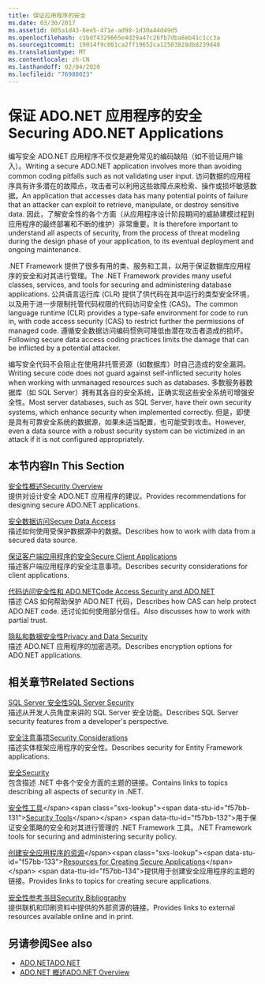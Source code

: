 ```yaml
---
title: 保证应用程序的安全
ms.date: 03/30/2017
ms.assetid: 005a1d43-6ee5-471e-ad98-1d30a44d49d5
ms.openlocfilehash: c1bdf4329665e4d29a47c26fb7dba8eb41c1cc3a
ms.sourcegitcommit: 19014f9c081ca2ff19652ca12503828db8239d48
ms.translationtype: MT
ms.contentlocale: zh-CN
ms.lasthandoff: 02/04/2020
ms.locfileid: "76980023"
---
```

# <a name="securing-adonet-applications"></a><span data-ttu-id="f57bb-102">保证 ADO.NET 应用程序的安全</span><span class="sxs-lookup"><span data-stu-id="f57bb-102">Securing ADO.NET Applications</span></span>
<span data-ttu-id="f57bb-103">编写安全 ADO.NET 应用程序不仅仅是避免常见的编码缺陷（如不验证用户输入）。</span><span class="sxs-lookup"><span data-stu-id="f57bb-103">Writing a secure ADO.NET application involves more than avoiding common coding pitfalls such as not validating user input.</span></span> <span data-ttu-id="f57bb-104">访问数据的应用程序具有许多潜在的故障点，攻击者可以利用这些故障点来检索、操作或损坏敏感数据。</span><span class="sxs-lookup"><span data-stu-id="f57bb-104">An application that accesses data has many potential points of failure that an attacker can exploit to retrieve, manipulate, or destroy sensitive data.</span></span> <span data-ttu-id="f57bb-105">因此，了解安全性的各个方面（从应用程序设计阶段期间的威胁建模过程到应用程序的最终部署和不断的维护）非常重要。</span><span class="sxs-lookup"><span data-stu-id="f57bb-105">It is therefore important to understand all aspects of security, from the process of threat modeling during the design phase of your application, to its eventual deployment and ongoing maintenance.</span></span>  
  
 <span data-ttu-id="f57bb-106">.NET Framework 提供了很多有用的类、服务和工具，以用于保证数据库应用程序的安全和对其进行管理。</span><span class="sxs-lookup"><span data-stu-id="f57bb-106">The .NET Framework provides many useful classes, services, and tools for securing and administering database applications.</span></span> <span data-ttu-id="f57bb-107">公共语言运行库 (CLR) 提供了供代码在其中运行的类型安全环境，以及用于进一步限制托管代码权限的代码访问安全性 (CAS)。</span><span class="sxs-lookup"><span data-stu-id="f57bb-107">The common language runtime (CLR) provides a type-safe environment for code to run in, with code access security (CAS) to restrict further the permissions of managed code.</span></span> <span data-ttu-id="f57bb-108">遵循安全数据访问编码惯例可降低由潜在攻击者造成的损坏。</span><span class="sxs-lookup"><span data-stu-id="f57bb-108">Following secure data access coding practices limits the damage that can be inflicted by a potential attacker.</span></span>  
  
 <span data-ttu-id="f57bb-109">编写安全代码不会阻止在使用非托管资源（如数据库）时自己造成的安全漏洞。</span><span class="sxs-lookup"><span data-stu-id="f57bb-109">Writing secure code does not guard against self-inflicted security holes when working with unmanaged resources such as databases.</span></span> <span data-ttu-id="f57bb-110">多数服务器数据库（如 SQL Server）拥有其各自的安全系统，正确实现这些安全系统可增强安全性。</span><span class="sxs-lookup"><span data-stu-id="f57bb-110">Most server databases, such as SQL Server, have their own security systems, which enhance security when implemented correctly.</span></span> <span data-ttu-id="f57bb-111">但是，即使是具有可靠安全系统的数据源，如果未适当配置，也可能受到攻击。</span><span class="sxs-lookup"><span data-stu-id="f57bb-111">However, even a data source with a robust security system can be victimized in an attack if it is not configured appropriately.</span></span>  
  
## <a name="in-this-section"></a><span data-ttu-id="f57bb-112">本节内容</span><span class="sxs-lookup"><span data-stu-id="f57bb-112">In This Section</span></span>  
 [<span data-ttu-id="f57bb-113">安全性概述</span><span class="sxs-lookup"><span data-stu-id="f57bb-113">Security Overview</span></span>](security-overview.md)  
 <span data-ttu-id="f57bb-114">提供对设计安全 ADO.NET 应用程序的建议。</span><span class="sxs-lookup"><span data-stu-id="f57bb-114">Provides recommendations for designing secure ADO.NET applications.</span></span>  
  
 [<span data-ttu-id="f57bb-115">安全数据访问</span><span class="sxs-lookup"><span data-stu-id="f57bb-115">Secure Data Access</span></span>](secure-data-access.md)  
 <span data-ttu-id="f57bb-116">描述如何使用受保护数据源中的数据。</span><span class="sxs-lookup"><span data-stu-id="f57bb-116">Describes how to work with data from a secured data source.</span></span>  
  
 [<span data-ttu-id="f57bb-117">保证客户端应用程序的安全</span><span class="sxs-lookup"><span data-stu-id="f57bb-117">Secure Client Applications</span></span>](secure-client-applications.md)  
 <span data-ttu-id="f57bb-118">描述客户端应用程序的安全注意事项。</span><span class="sxs-lookup"><span data-stu-id="f57bb-118">Describes security considerations for client applications.</span></span>  
  
 [<span data-ttu-id="f57bb-119">代码访问安全性和 ADO.NET</span><span class="sxs-lookup"><span data-stu-id="f57bb-119">Code Access Security and ADO.NET</span></span>](code-access-security.md)  
 <span data-ttu-id="f57bb-120">描述 CAS 如何帮助保护 ADO.NET 代码，</span><span class="sxs-lookup"><span data-stu-id="f57bb-120">Describes how CAS can help protect ADO.NET code.</span></span> <span data-ttu-id="f57bb-121">还讨论如何使用部分信任。</span><span class="sxs-lookup"><span data-stu-id="f57bb-121">Also discusses how to work with partial trust.</span></span>  
  
 [<span data-ttu-id="f57bb-122">隐私和数据安全性</span><span class="sxs-lookup"><span data-stu-id="f57bb-122">Privacy and Data Security</span></span>](privacy-and-data-security.md)  
 <span data-ttu-id="f57bb-123">描述 ADO.NET 应用程序的加密选项。</span><span class="sxs-lookup"><span data-stu-id="f57bb-123">Describes encryption options for ADO.NET applications.</span></span>  
  
## <a name="related-sections"></a><span data-ttu-id="f57bb-124">相关章节</span><span class="sxs-lookup"><span data-stu-id="f57bb-124">Related Sections</span></span>  
 [<span data-ttu-id="f57bb-125">SQL Server 安全性</span><span class="sxs-lookup"><span data-stu-id="f57bb-125">SQL Server Security</span></span>](./sql/sql-server-security.md)  
 <span data-ttu-id="f57bb-126">描述从开发人员角度来讲的 SQL Server 安全功能。</span><span class="sxs-lookup"><span data-stu-id="f57bb-126">Describes SQL Server security features from a developer's perspective.</span></span>  
  
 [<span data-ttu-id="f57bb-127">安全注意事项</span><span class="sxs-lookup"><span data-stu-id="f57bb-127">Security Considerations</span></span>](./ef/security-considerations.md)  
 <span data-ttu-id="f57bb-128">描述实体框架应用程序的安全性。</span><span class="sxs-lookup"><span data-stu-id="f57bb-128">Describes security for Entity Framework applications.</span></span>  
  
 [<span data-ttu-id="f57bb-129">安全</span><span class="sxs-lookup"><span data-stu-id="f57bb-129">Security</span></span>](../../../standard/security/index.md)  
 <span data-ttu-id="f57bb-130">包含描述 .NET 中各个安全方面的主题的链接。</span><span class="sxs-lookup"><span data-stu-id="f57bb-130">Contains links to topics describing all aspects of security in .NET.</span></span>  
  
 <span data-ttu-id="f57bb-131">[安全性工具](https://docs.microsoft.com/previous-versions/visualstudio/visual-studio-2008/7w3fd0wb(v=vs.90))</span><span class="sxs-lookup"><span data-stu-id="f57bb-131">[Security Tools](https://docs.microsoft.com/previous-versions/visualstudio/visual-studio-2008/7w3fd0wb(v=vs.90))</span></span>  
 <span data-ttu-id="f57bb-132">用于保证安全策略的安全和对其进行管理的 .NET Framework 工具。</span><span class="sxs-lookup"><span data-stu-id="f57bb-132">.NET Framework tools for securing and administering security policy.</span></span>  
  
 <span data-ttu-id="f57bb-133">[创建安全应用程序的资源](https://docs.microsoft.com/previous-versions/visualstudio/visual-studio-2010/ms165101(v=vs.100))</span><span class="sxs-lookup"><span data-stu-id="f57bb-133">[Resources for Creating Secure Applications](https://docs.microsoft.com/previous-versions/visualstudio/visual-studio-2010/ms165101(v=vs.100))</span></span>  
 <span data-ttu-id="f57bb-134">提供用于创建安全应用程序的主题的链接。</span><span class="sxs-lookup"><span data-stu-id="f57bb-134">Provides links to topics for creating secure applications.</span></span>  
  
 [<span data-ttu-id="f57bb-135">安全性参考书目</span><span class="sxs-lookup"><span data-stu-id="f57bb-135">Security Bibliography</span></span>](/visualstudio/ide/securing-applications)  
 <span data-ttu-id="f57bb-136">提供联机和印刷资料中提供的外部资源的链接。</span><span class="sxs-lookup"><span data-stu-id="f57bb-136">Provides links to external resources available online and in print.</span></span>  
  
## <a name="see-also"></a><span data-ttu-id="f57bb-137">另请参阅</span><span class="sxs-lookup"><span data-stu-id="f57bb-137">See also</span></span>

- [<span data-ttu-id="f57bb-138">ADO.NET</span><span class="sxs-lookup"><span data-stu-id="f57bb-138">ADO.NET</span></span>](index.md)
- [<span data-ttu-id="f57bb-139">ADO.NET 概述</span><span class="sxs-lookup"><span data-stu-id="f57bb-139">ADO.NET Overview</span></span>](ado-net-overview.md)
